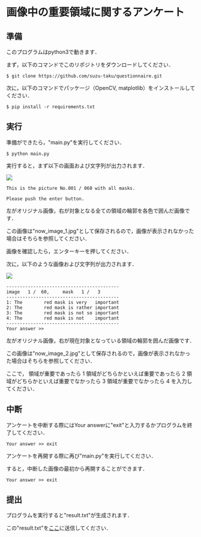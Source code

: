 # 画像中の重要領域に関するアンケート

## 準備

このプログラムはpython3で動きます．

まず，以下のコマンドでこのリポジトリをダウンロードしてください．

```$ git clone https://github.com/suzu-taku/questionnaire.git```

次に，以下のコマンドでパッケージ（OpenCV, matplotlib）をインストールしてください．

```$ pip install -r requirements.txt```

## 実行

準備ができたら，"main.py"を実行してください．

```$ python main.py```

実行すると，まず以下の画面および文字列が出力されます．

![](demo/demo_image_1.jpg)

```
This is the picture No.001 / 060 with all masks.

Please push the enter button.
```

左がオリジナル画像，右が対象となる全ての領域の輪郭を各色で囲んだ画像です．

この画像は"now_image_1.jpg"として保存されるので，画像が表示されなかった場合はそちらを参照してください．

画像を確認したら，エンターキーを押してください．

次に，以下のような画像および文字列が出力されます．

![](demo/demo_image_2.jpg)

```
------------------------------------------
image   1 /  60,     mask   1 /   3
------------------------------------------
1: The        red mask is very   important
2: The        red mask is rather important
3: The        red mask is not so important
4: The        red mask is not    important
------------------------------------------
Your answer >>
```

左がオリジナル画像，右が現在対象となっている領域の輪郭を囲んだ画像です．

この画像は"now_image_2.jpg"として保存されるので，画像が表示されなかった場合はそちらを参照してください．

ここで，
領域が重要であったら 1
領域がどちらかといえば重要であったら 2
領域がどちらかといえば重要でなかったら 3
領域が重要でなかったら 4
を入力してください．

## 中断

アンケートを中断する際にはYour answerに"exit"と入力するかプログラムを終了してください．

```Your answer >> exit```

アンケートを再開する際に再び"main.py"を実行してください．

すると，中断した画像の最初から再開することができます．

```Your answer >> exit```

## 提出

プログラムを実行すると"result.txt"が生成されます．

この"result.txt"を[ここ](https://www.dropbox.com/request/dqUKYzZdGBerNj2a7zgu)に送信してください．
